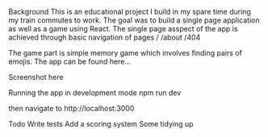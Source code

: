 Background
This is an educational project I build in my spare time during my train commutes to work. The goal was to build a single page application as well as a game using React. The single page asspect of the app is achieved through basic navigation of pages / /about /404

The game part is simple memory game which involves finding pairs of emojis. The app can be found here...

Screenshot here

Running the app in development mode
npm run dev

then navigate to http://localhost:3000

Todo
Write tests
Add a scoring system
Some tidying up
